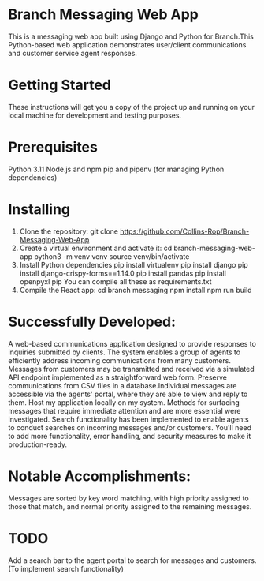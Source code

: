 # Branch Messaging Web App
 This is a messaging web app built using Django and Python for Branch.This Python-based web application demonstrates user/client communications and customer service agent responses. 
# Getting Started
These instructions will get you a copy of the project up and running on your local machine for development and testing purposes.

# Prerequisites
 Python 3.11
 Node.js and npm
 pip and pipenv (for managing Python dependencies)
 # Installing
1. Clone the repository:
git clone https://github.com/Collins-Rop/Branch-Messaging-Web-App
2. Create a virtual environment and activate it:
cd branch-messaging-web-app
python3 -m venv venv
source venv/bin/activate
3. Install Python dependencies
pip install virtualenv
 pip install django
 pip install django-crispy-forms==1.14.0
 pip install pandas
 pip install openpyxl pip
You can compile all these as requirements.txt
5. Compile the React app:
   cd branch messaging
   npm install
   npm run build

# Successfully Developed: 
 A web-based communications application designed to provide responses to inquiries submitted by clients. The system enables a group of agents to efficiently address incoming communications from many customers.
  Messages from customers may be transmitted and received via a simulated API endpoint implemented as a straightforward web form.
  Preserve communications from CSV files in a database.Individual messages are accessible via the agents' portal, where they are able to view and reply to them.
  Host my application locally on my system.
  Methods for surfacing messages that require immediate attention and are more essential were investigated.
  Search functionality has been implemented to enable agents to conduct searches on incoming messages and/or customers.
  You'll need to add more functionality, error handling, and security measures to make it production-ready.
# Notable Accomplishments:
  Messages are sorted by key word matching, with high priority assigned to those that match, and normal priority assigned to the remaining messages.

# TODO
  Add a search bar to the agent portal to search for messages and customers. (To implement search functionality)

